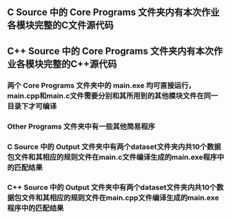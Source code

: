 ## C Source 中的 Core Programs 文件夹内有本次作业各模块完整的C文件源代码
## C++ Source 中的 Core Programs 文件夹内有本次作业各模块完整的C++源代码
### 两个 Core Programs 文件夹中的 main.exe 均可直接运行，main.cpp和main.c文件需要分别和其所用到的其他模块文件在同一目录下才可编译
### Other Programs 文件夹中有一些其他简易程序
### C Source 中的 Output 文件夹中有两个dataset文件夹内共10个数据包文件和其相应的规则文件在main.c文件编译生成的main.exe程序中的匹配结果
### C++ Source 中的 Output 文件夹中有两个dataset文件夹内共10个数据包文件和其相应的规则文件在main.cpp文件编译生成的main.exe程序中的匹配结果
